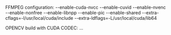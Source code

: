 FFMPEG configuration:
--enable-cuda-nvcc --enable-cuvid --enable-nvenc --enable-nonfree --enable-libnpp --enable-pic --enable-shared --extra-cflags=-I/usr/local/cuda/include --extra-ldflags=-L/usr/local/cuda/lib64

OPENCV build with CUDA CODEC:
...

